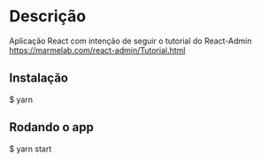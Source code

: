 # Descrição

Aplicação React com intenção de seguir o tutorial do React-Admin
https://marmelab.com/react-admin/Tutorial.html

## Instalação
$ yarn

## Rodando o app
$ yarn start


